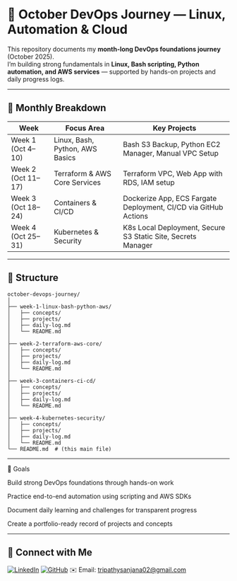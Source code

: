 # 🚀 October DevOps Journey — Linux, Automation & Cloud

This repository documents my **month-long DevOps foundations journey** (October 2025).  
I’m building strong fundamentals in **Linux, Bash scripting, Python automation, and AWS services** — supported by hands-on projects and daily progress logs.

---

## 📅 Monthly Breakdown

| Week | Focus Area | Key Projects |
|------|-------------|---------------|
| Week 1 (Oct 4–10) | Linux, Bash, Python, AWS Basics | Bash S3 Backup, Python EC2 Manager, Manual VPC Setup |
| Week 2 (Oct 11–17) | Terraform & AWS Core Services | Terraform VPC, Web App with RDS, IAM setup |
| Week 3 (Oct 18–24) | Containers & CI/CD | Dockerize App, ECS Fargate Deployment, CI/CD via GitHub Actions |
| Week 4 (Oct 25–31) | Kubernetes & Security | K8s Local Deployment, Secure S3 Static Site, Secrets Manager |

---

## 🧠 Structure

```plaintext
october-devops-journey/
│
├── week-1-linux-bash-python-aws/
│   ├── concepts/
│   ├── projects/
│   ├── daily-log.md
│   └── README.md
│
├── week-2-terraform-aws-core/
│   ├── concepts/
│   ├── projects/
│   ├── daily-log.md
│   └── README.md
│
├── week-3-containers-ci-cd/
│   ├── concepts/
│   ├── projects/
│   ├── daily-log.md
│   └── README.md
│
├── week-4-kubernetes-security/
│   ├── concepts/
│   ├── projects/
│   ├── daily-log.md
│   └── README.md
└── README.md  # (this main file)
```
---
🧩 Goals

Build strong DevOps foundations through hands-on work

Practice end-to-end automation using scripting and AWS SDKs

Document daily learning and challenges for transparent progress

Create a portfolio-ready record of projects and concepts

---
## 🤝 Connect with Me
[![LinkedIn](https://img.shields.io/badge/LinkedIn-blue?style=flat&logo=linkedin)](https://www.linkedin.com/in/sanjana-tripathy-902139274/)
[![GitHub](https://img.shields.io/badge/GitHub-black?style=flat&logo=github)](https://github.com/BuildWithSanjana0205)
✉️ Email: tripathysanjana02@gmail.com

